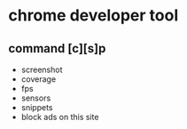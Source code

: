 # chrome developer tool

## command [c][s]p

- screenshot
- coverage
- fps
- sensors
- snippets
- block ads on this site
